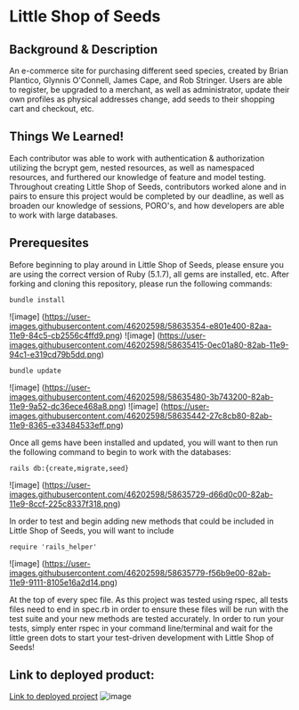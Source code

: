 # Little Shop of Seeds

## Background & Description

An e-commerce site for purchasing different seed species, created by Brian Plantico, Glynnis O'Connell, James Cape, and Rob Stringer. Users are able to register, be upgraded to a merchant, as well as administrator, update their own profiles as physical addresses change, add seeds to their shopping cart and checkout, etc.

## Things We Learned!

Each contributor was able to work with authentication & authorization utilizing the bcrypt gem, nested resources, as well as namespaced resources, and furthered our knowledge of feature and model testing. Throughout creating Little Shop of Seeds, contributors worked alone and in pairs to ensure this project would be completed by our deadline, as well as broaden our knowledge of sessions, PORO's, and how developers are able to work with large databases.  

## Prerequesites

Before beginning to play around in Little Shop of Seeds, please ensure you are using the correct version of Ruby (5.1.7), all gems are installed, etc. After forking and cloning this repository, please run the following commands:

```
bundle install
```
![image]
(https://user-images.githubusercontent.com/46202598/58635354-e801e400-82aa-11e9-84c5-cb2556c4ffd9.png)
![image]
(https://user-images.githubusercontent.com/46202598/58635415-0ec01a80-82ab-11e9-94c1-e319cd79b5dd.png)

```
bundle update
```
![image]
(https://user-images.githubusercontent.com/46202598/58635480-3b743200-82ab-11e9-9a52-dc36ece468a8.png)
![image]
(https://user-images.githubusercontent.com/46202598/58635442-27c8cb80-82ab-11e9-8365-e33484533eff.png)

Once all gems have been installed and updated, you will want to then run the following command to begin to work with the databases:

```
rails db:{create,migrate,seed}
```
![image]
(https://user-images.githubusercontent.com/46202598/58635729-d66d0c00-82ab-11e9-8ccf-225c8337f318.png)

In order to test and begin adding new methods that could be included in Little Shop of Seeds, you will want to include

```
require 'rails_helper'
```
![image]
(https://user-images.githubusercontent.com/46202598/58635779-f56b9e00-82ab-11e9-9111-8105e16a2d14.png)


At the top of every spec file. As this project was tested using rspec, all tests files need to end in spec.rb in order to ensure these files will be run with the test suite and your new methods are tested accurately. In order to run your tests, simply enter rspec in your command line/terminal and wait for the little green dots to start your test-driven development with Little Shop of Seeds!

## Link to deployed product:

[Link to deployed project](https://secret-beach-64798.herokuapp.com/)
![image](https://user-images.githubusercontent.com/46202598/58635841-2350e280-82ac-11e9-95b4-e7aa28ff1fbb.png)
